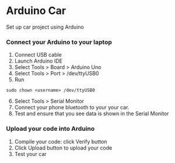 # Arduino Car
Set up car project using Arduino


### Connect your Arduino to your laptop
1. Connect USB cable
2. Launch Arduino IDE
3. Select Tools > Board > Arduino Uno
4. Select Tools > Port > /dev/ttyUSB0
5. Run
```
sudo chown <username> /dev/ttyUSB0
```
6. Select Tools > Serial Monitor
7. Connect your phone bluetooth to your your car.
8. Test and ensure that you see data is shown in the Serial Monitor


### Upload your code into Arduino
1. Compile your code: click Verify button
2. Click Upload button to upload your code
3. Test your car
